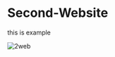 # Second-Website
this is example

![2web](https://github.com/ahmadkhalil-1/Second-Website/assets/131601921/98932032-8cee-4250-bab3-b836c78a0416)

